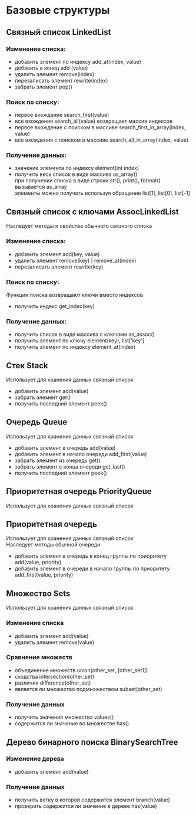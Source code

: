 # Базовые структуры
## Связный список LinkedList
### Изменение списка:
- добавить элемент по индексу add_at(index, value)
- добавить в конец add (value)
- удалить элемент remove(index)
- перезаписать элемент rewrite(index)
- забрать элемент pop()

### Поиск по списку:
- первое вхождение search_first(value)
- все вхождения search_all(value) возвращает массив индексов
- первое вхождение с поиском в массиве search_first_in_array(index, value)
- все вхождения с поиском в массиве search_all_in_array(index, value)

### Получение данных:
- значение элемента по индексу element(int index)
- получить весь список в виде массива as_array()<br>
при получении списка в виде строки str(), print(), format() вызывается as_array<br>
элементы можно получать используя обращение list[1], list[0], list[-1]


## Связный список с ключами AssocLinkedList
Наследует методы и свойства обычного связного списка

### Изменение списка:
- добавить элемент add(key, value)
- удалить элемент remove(key) | remove_at(index)
- перезаписать элемент rewrite(key)

### Поиск по списку:
Функции поиска возвращают ключи вместо индексов
- получить индекс get_index(key)

### Получение данных:
- получить список в виде массива с ключами as_assoc()
- получить элемент по ключу element(key), list['key']
- получить элемент по индексу element_at(index)


## Стек Stack
Использует для хранения данных связный список
- добавить элемент add(value)
- забрать элемент get()
- получить последний элемент peek()


## Очередь Queue
Использует для хранения данных связный список
- добавить элемент в очередь add(value)
- добавить элемент в начало очереди add_first(value)
- забрать элемент из очередь get()
- забрать элемент с конца очереди get_last()
- получить последний элемент peek()


## Приоритетная очередь PriorityQueue
Использует для хранения данных связный список
## Приоритетная очередь
Использует для хранения данных связный список<br>
Наследует методы обычной очереди
- добавить элемент в очередь в конец группы по приоритету add(value, priority)
- добавить элемент в очереди в начало группы по приоритету add_first(value, priority)


## Множество Sets
Использует для хранения данных связный список

### Изменение списка
- добавить элемент add(value)
- удалить элемент remove(value)

### Сравнение множеств
- объединение множеств union(other_set, [other_set1])
- сходства intersection(other_set)
- различия difference(other_set)
- является ли множество подмножеством subset(other_set)

### Получение данных
- получить значения множества values()
- содержится ли значение во множестве has()


## Дерево бинарного поиска BinarySearchTree

### Изменение дерева
- добавить элемент add(value)

### Получение данных
- получить ветку в которой содержится элемент branch(value)
- проверить содержится ли значение в дереве has(value)
